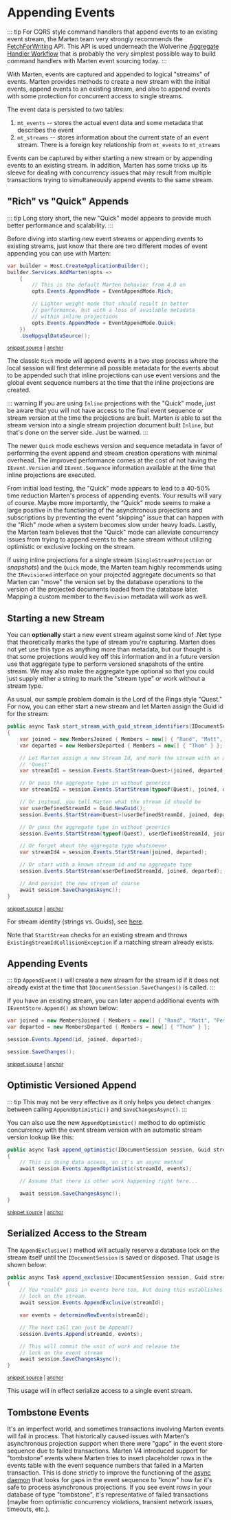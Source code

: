 # Appending Events

::: tip
For CQRS style command handlers that append events to an existing event stream, the Marten team very
strongly recommends the [FetchForWriting](/scenarios/command_handler_workflow) API. This API is used underneath
the Wolverine [Aggregate Handler Workflow](https://wolverinefx.net/guide/durability/marten/event-sourcing.html) that is probably the very simplest possible way to build command handlers
with Marten event sourcing today.
:::

With Marten, events are captured and appended to logical "streams" of events. Marten provides
methods to create a new stream with the initial events, append events to an existing stream, and
also to append events with some protection for concurrent access to single streams.

The event data is persisted to two tables:

1. `mt_events` -- stores the actual event data and some metadata that describes the event
1. `mt_streams` -- stores information about the current state of an event stream. There is a foreign key
   relationship from `mt_events` to `mt_streams`

Events can be captured by either starting a new stream or by appending events to an existing stream. In addition, Marten has some tricks up its sleeve for dealing
with concurrency issues that may result from multiple transactions trying to simultaneously append events to the same stream.

## "Rich" vs "Quick" Appends <Badge type="tip" text="7.25" />

::: tip
Long story short, the new "Quick" model appears to provide much better performance and scalability.
:::

Before diving into starting new event streams or appending events to existing streams, just know that there are two different
modes of event appending you can use with Marten:

<!-- snippet: sample_configuring_event_append_mode -->
<a id='snippet-sample_configuring_event_append_mode'></a>
```cs
var builder = Host.CreateApplicationBuilder();
builder.Services.AddMarten(opts =>
    {
        // This is the default Marten behavior from 4.0 on
        opts.Events.AppendMode = EventAppendMode.Rich;

        // Lighter weight mode that should result in better
        // performance, but with a loss of available metadata
        // within inline projections
        opts.Events.AppendMode = EventAppendMode.Quick;
    })
    .UseNpgsqlDataSource();
```
<sup><a href='https://github.com/JasperFx/marten/blob/master/src/EventSourcingTests/QuickAppend/Examples.cs#L12-L27' title='Snippet source file'>snippet source</a> | <a href='#snippet-sample_configuring_event_append_mode' title='Start of snippet'>anchor</a></sup>
<!-- endSnippet -->

The classic `Rich` mode will append events in a two step process where the local session will first determine all possible
metadata for the events about to be appended such that inline projections can use event versions and the global event sequence
numbers at the time that the inline projections are created. 

::: warning
If you are using `Inline` projections with the "Quick" mode, just be aware that you will not have access to the final
event sequence or stream version at the time the projections are built. Marten _is_ able to set the stream version into
a single stream projection document built `Inline`, but that's done on the server side. Just be warned.
:::

The newer `Quick` mode eschews version and sequence metadata in favor of performing the event append and stream creation
operations with minimal overhead. The improved performance comes at the cost of not having the `IEvent.Version` and `IEvent.Sequence`
information available at the time that inline projections are executed.

From initial load testing, the "Quick" mode appears to lead to a 40-50% time reduction Marten's process of appending
events. Your results will vary of course. Maybe more importantly, the "Quick" mode seems to make a large positive
in the functioning of the asynchronous projections and subscriptions by preventing the event "skipping" issue that
can happen with the "Rich" mode when a system becomes slow under heavy loads. Lastly, the Marten team believes that the
"Quick" mode can alleviate concurrency issues from trying to append events to the same stream without utilizing optimistic
or exclusive locking on the stream.

If using inline projections for a single stream (`SingleStreamProjection` or _snapshots_) and the `Quick` mode, the Marten team
highly recommends using the `IRevisioned` interface on your projected aggregate documents so that Marten can "move" the version
set by the database operations to the version of the projected documents loaded from the database later. Mapping a custom member
to the `Revision` metadata will work as well.

## Starting a new Stream

You can **optionally** start a new event stream against some kind of .Net type that theoretically marks the type of stream you're capturing.
Marten does not yet use this type as anything more than metadata, but our thought is that some projections would key off this information and in a future version use that aggregate type to perform versioned snapshots of the entire stream. We may also make the aggregate type optional so that you could just supply either a string to mark the "stream type" or work without a stream type.

As usual, our sample problem domain is the Lord of the Rings style "Quest." For now, you can either start a new stream and let Marten assign the Guid id for the stream:

<!-- snippet: sample_start_stream_with_guid_identifier -->
<a id='snippet-sample_start_stream_with_guid_identifier'></a>
```cs
public async Task start_stream_with_guid_stream_identifiers(IDocumentSession session)
{
    var joined = new MembersJoined { Members = new[] { "Rand", "Matt", "Perrin", "Thom" } };
    var departed = new MembersDeparted { Members = new[] { "Thom" } };

    // Let Marten assign a new Stream Id, and mark the stream with an aggregate type
    // 'Quest'
    var streamId1 = session.Events.StartStream<Quest>(joined, departed).Id;

    // Or pass the aggregate type in without generics
    var streamId2 = session.Events.StartStream(typeof(Quest), joined, departed);

    // Or instead, you tell Marten what the stream id should be
    var userDefinedStreamId = Guid.NewGuid();
    session.Events.StartStream<Quest>(userDefinedStreamId, joined, departed);

    // Or pass the aggregate type in without generics
    session.Events.StartStream(typeof(Quest), userDefinedStreamId, joined, departed);

    // Or forget about the aggregate type whatsoever
    var streamId4 = session.Events.StartStream(joined, departed);

    // Or start with a known stream id and no aggregate type
    session.Events.StartStream(userDefinedStreamId, joined, departed);

    // And persist the new stream of course
    await session.SaveChangesAsync();
}
```
<sup><a href='https://github.com/JasperFx/marten/blob/master/src/EventSourcingTests/Examples/StartStreamSamples.cs#L40-L72' title='Snippet source file'>snippet source</a> | <a href='#snippet-sample_start_stream_with_guid_identifier' title='Start of snippet'>anchor</a></sup>
<!-- endSnippet -->

For stream identity (strings vs. Guids), see [here](/events/configuration).

Note that `StartStream` checks for an existing stream and throws `ExistingStreamIdCollisionException` if a matching stream already exists.

## Appending Events

::: tip
`AppendEvent()` will create a new stream for the stream id if it does not already exist at the time that `IDocumentSession.SaveChanges()` is called.
:::

If you have an existing stream, you can later append additional events with `IEventStore.Append()` as shown below:

<!-- snippet: sample_append-events -->
<a id='snippet-sample_append-events'></a>
```cs
var joined = new MembersJoined { Members = new[] { "Rand", "Matt", "Perrin", "Thom" } };
var departed = new MembersDeparted { Members = new[] { "Thom" } };

session.Events.Append(id, joined, departed);

session.SaveChanges();
```
<sup><a href='https://github.com/JasperFx/marten/blob/master/src/EventSourcingTests/end_to_end_event_capture_and_fetching_the_stream_Tests.cs#L582-L591' title='Snippet source file'>snippet source</a> | <a href='#snippet-sample_append-events' title='Start of snippet'>anchor</a></sup>
<!-- endSnippet -->

## Optimistic Versioned Append

::: tip
This may not be very effective as it only helps you detect changes between calling `AppendOptimistic()`
and `SaveChangesAsync()`.
:::

You can also use the new `AppendOptimistic()` method to do optimistic concurrency with the event
stream version with an automatic stream version lookup like this:

<!-- snippet: sample_append_optimistic_event -->
<a id='snippet-sample_append_optimistic_event'></a>
```cs
public async Task append_optimistic(IDocumentSession session, Guid streamId, object[] events)
{
    // This is doing data access, so it's an async method
    await session.Events.AppendOptimistic(streamId, events);

    // Assume that there is other work happening right here...

    await session.SaveChangesAsync();
}
```
<sup><a href='https://github.com/JasperFx/marten/blob/master/src/EventSourcingTests/Examples/StartStreamSamples.cs#L75-L87' title='Snippet source file'>snippet source</a> | <a href='#snippet-sample_append_optimistic_event' title='Start of snippet'>anchor</a></sup>
<!-- endSnippet -->

## Serialized Access to the Stream

The `AppendExclusive()` method will actually reserve a database lock on the stream itself until the
`IDocumentSession` is saved or disposed. That usage is shown below:

<!-- snippet: sample_append_exclusive_events -->
<a id='snippet-sample_append_exclusive_events'></a>
```cs
public async Task append_exclusive(IDocumentSession session, Guid streamId)
{
    // You *could* pass in events here too, but doing this establishes a transaction
    // lock on the stream.
    await session.Events.AppendExclusive(streamId);

    var events = determineNewEvents(streamId);

    // The next call can just be Append()
    session.Events.Append(streamId, events);

    // This will commit the unit of work and release the
    // lock on the event stream
    await session.SaveChangesAsync();
}
```
<sup><a href='https://github.com/JasperFx/marten/blob/master/src/EventSourcingTests/Examples/StartStreamSamples.cs#L89-L107' title='Snippet source file'>snippet source</a> | <a href='#snippet-sample_append_exclusive_events' title='Start of snippet'>anchor</a></sup>
<!-- endSnippet -->

This usage will in effect serialize access to a single event stream.

## Tombstone Events

It's an imperfect world, and sometimes transactions involving Marten events will fail in process. That historically caused issues with Marten's asynchronous projection support when there were "gaps"
in the event store sequence due to failed transactions. Marten V4 introduced support for "tombstone" events where Marten tries to insert placeholder rows in the events table with the
event sequence numbers that failed in a Marten transaction. This is done strictly to improve the functioning of the [async daemon](/events/projections/async-daemon) that looks for gaps in the event sequence to "know" how
far it's safe to process asynchronous projections. If you see event rows in your database of type "tombstone", it's representative of failed transactions (maybe from optimistic concurrency violations,
transient network issues, timeouts, etc.).

